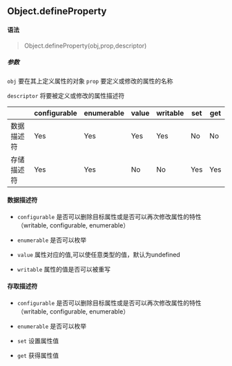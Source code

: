 ## Object.defineProperty 
#### 语法

> Object.defineProperty(obj,prop,descriptor)

##### 参数
``` obj ``` 
要在其上定义属性的对象
``` prop ``` 
要定义或修改的属性的名称

``` descriptor ``` 
将要被定义或修改的属性描述符

|  | configurable | enumerable | value | writable | set | get |
| ------ | ------ | ------ | ------ | ------ | ------ | ------ |
| 数据描述符 | Yes | Yes    | Yes    | Yes    | No     | No     | 
| 存储描述符 | Yes | Yes    |No      | No     | Yes    | Yes    |


#### 数据描述符
- ```configurable``` 是否可以删除目标属性或是否可以再次修改属性的特性（writable, configurable, enumerable）

- ```enumerable``` 是否可以枚举

- ```value``` 属性对应的值,可以使任意类型的值，默认为undefined

- ```writable``` 属性的值是否可以被重写

#### 存取描述符
- ```configurable``` 是否可以删除目标属性或是否可以再次修改属性的特性（writable, configurable, enumerable）

- ```enumerable``` 是否可以枚举

- ```set``` 设置属性值

- ```get``` 获得属性值


